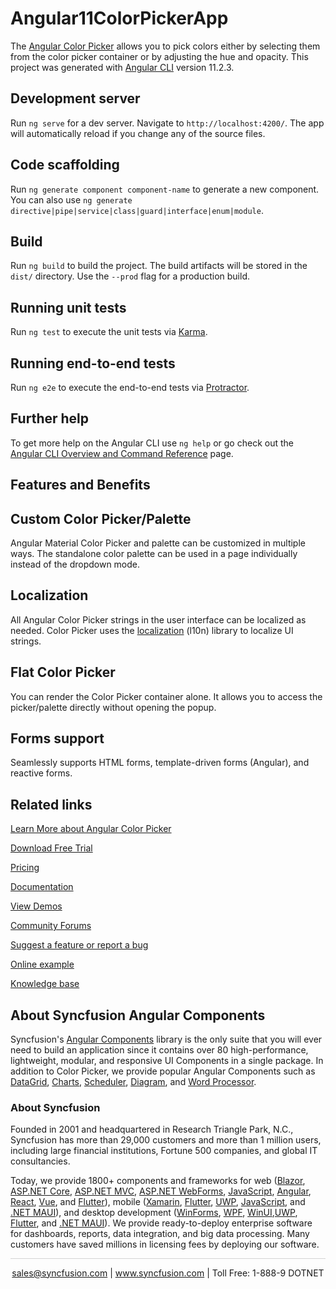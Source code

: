 # Angular11ColorPickerApp


The [Angular Color Picker](https://www.syncfusion.com/angular-components/angular-color-picker?utm_source=github&utm_medium=listing&utm_campaign=angular-color-picker-github-samples) allows you to pick colors either by selecting them from the color picker container or by adjusting the hue and opacity. This project was generated with [Angular CLI](https://github.com/angular/angular-cli) version 11.2.3.

## Development server

Run `ng serve` for a dev server. Navigate to `http://localhost:4200/`. The app will automatically reload if you change any of the source files.

## Code scaffolding

Run `ng generate component component-name` to generate a new component. You can also use `ng generate directive|pipe|service|class|guard|interface|enum|module`.

## Build

Run `ng build` to build the project. The build artifacts will be stored in the `dist/` directory. Use the `--prod` flag for a production build.

## Running unit tests

Run `ng test` to execute the unit tests via [Karma](https://karma-runner.github.io).

## Running end-to-end tests

Run `ng e2e` to execute the end-to-end tests via [Protractor](http://www.protractortest.org/).

## Further help

To get more help on the Angular CLI use `ng help` or go check out the [Angular CLI Overview and Command Reference](https://angular.io/cli) page.


## Features and Benefits

## Custom Color Picker/Palette

Angular Material Color Picker and palette can be customized in multiple ways. The standalone color palette can be used in a page individually instead of the dropdown mode.

## Localization

All Angular Color Picker strings in the user interface can be localized as needed. Color Picker uses the [localization](https://ej2.syncfusion.com/angular/documentation/color-picker/localization?utm_source=github&utm_medium=listing&utm_campaign=angular-color-picker-github-samples) (l10n) library to localize UI strings.

## Flat Color Picker

You can render the Color Picker container alone. It allows you to access the picker/palette directly without opening the popup.

## Forms support

Seamlessly supports HTML forms, template-driven forms (Angular), and reactive forms.

## Related links
[Learn More about Angular Color Picker](https://www.syncfusion.com/angular-components/angular-color-picker?utm_source=github&utm_medium=listing&utm_campaign=angular-color-picker-github-samples)

[Download Free Trial](https://www.syncfusion.com/downloads/angular?utm_source=github&utm_medium=listing&utm_campaign=angular-color-picker-github-samples)

[Pricing](https://www.syncfusion.com/sales/teamlicense?utm_source=github&utm_medium=listing&utm_campaign=angular-color-picker-github-samples)

[Documentation](https://ej2.syncfusion.com/angular/documentation/color-picker/getting-started?utm_source=github&utm_medium=listing&utm_campaign=angular-color-picker-github-samples)

[View Demos](https://github.com/SyncfusionExamples/ej2-angular-11-color-picker?utm_source=github&utm_medium=listing&utm_campaign=angular-color-picker-github-samples)

[Community Forums](https://www.syncfusion.com/forums/angular-components?utm_source=github&utm_medium=listing&utm_campaign=angular-color-picker-github-samples)

[Suggest a feature or report a bug](https://www.syncfusion.com/feedback/angular?utm_source=github&utm_medium=listing&utm_campaign=angular-color-picker-github-samples)

[Online example](https://ej2.syncfusion.com/angular/demos/#/bootstrap5/color-picker/default?utm_source=github&utm_medium=listing&utm_campaign=angular-color-picker-github-samples)

[Knowledge base](https://support.syncfusion.com/kb/web/section/739?utm_source=github&utm_medium=listing&utm_campaign=angular-color-picker-github-samples)


## About Syncfusion Angular Components

Syncfusion's [Angular Components](https://www.syncfusion.com/angular-ui-components?utm_source=github&utm_medium=listing&utm_campaign=angular-color-picker-github-samples) library is the only suite that you will ever need to build an application since it contains over 80 high-performance, lightweight, modular, and responsive UI Components in a single package. In addition to Color Picker, we provide popular Angular Components such as [DataGrid](https://www.syncfusion.com/angular-components/angular-grid?utm_source=github&utm_medium=listing&utm_campaign=angular-color-picker-github-samples), [Charts](https://www.syncfusion.com/angular-components/angular-charts?utm_source=github&utm_medium=listing&utm_campaign=angular-color-picker-github-samples), [Scheduler](https://www.syncfusion.com/angular-components/angular-scheduler?utm_source=github&utm_medium=listing&utm_campaign=angular-color-picker-github-samples), [Diagram](https://www.syncfusion.com/angular-components/angular-diagram?utm_source=github&utm_medium=listing&utm_campaign=angular-color-picker-github-samples), and [Word Processor](https://www.syncfusion.com/angular-components/angular-word-processor?utm_source=github&utm_medium=listing&utm_campaign=angular-color-picker-github-samples).

### About Syncfusion
Founded in 2001 and headquartered in Research Triangle Park, N.C., Syncfusion has more than 29,000 customers and more than 1 million users, including large financial institutions, Fortune 500 companies, and global IT consultancies.

Today, we provide 1800+ components and frameworks for web ([Blazor](https://www.syncfusion.com/blazor-components?utm_source=github&utm_medium=listing&utm_campaign=angular-color-picker-github-samples), [ASP.NET Core](https://www.syncfusion.com/aspnet-core-ui-controls?utm_source=github&utm_medium=listing&utm_campaign=angular-color-picker-github-samples), [ASP.NET MVC](https://www.syncfusion.com/aspnet-mvc-ui-controls?utm_source=github&utm_medium=listing&utm_campaign=angular-color-picker-github-samples), [ASP.NET WebForms](https://www.syncfusion.com/jquery/aspnet-webforms-ui-controls?utm_source=github&utm_medium=listing&utm_campaign=angular-color-picker-github-samples), [JavaScript](https://www.syncfusion.com/javascript-ui-controls?utm_source=github&utm_medium=listing&utm_campaign=angular-color-picker-github-samples), [Angular](https://www.syncfusion.com/angular-components?utm_source=github&utm_medium=listing&utm_campaign=angular-color-picker-github-samples), [React](https://www.syncfusion.com/react-components?utm_source=github&utm_medium=listing&utm_campaign=angular-color-picker-github-samples), [Vue](https://www.syncfusion.com/vue-components?utm_source=github&utm_medium=listing&utm_campaign=angular-color-picker-github-samples), and [Flutter](https://www.syncfusion.com/flutter-widgets?utm_source=github&utm_medium=listing&utm_campaign=angular-color-picker-github-samples)), mobile ([Xamarin](https://www.syncfusion.com/xamarin-ui-controls?utm_source=github&utm_medium=listing&utm_campaign=angular-color-picker-github-samples), [Flutter](https://www.syncfusion.com/flutter-widgets?utm_source=github&utm_medium=listing&utm_campaign=angular-color-picker-github-samples), [UWP](https://www.syncfusion.com/uwp-ui-controls?utm_source=github&utm_medium=listing&utm_campaign=angular-color-picker-github-samples), [JavaScript](https://www.syncfusion.com/javascript-ui-controls?utm_source=github&utm_medium=listing&utm_campaign=angular-color-picker-github-samples), and [.NET MAUI](https://www.syncfusion.com/maui-controls?utm_source=github&utm_medium=listing&utm_campaign=angular-color-picker-github-samples)), and desktop development ([WinForms](https://www.syncfusion.com/winforms-ui-controls?utm_source=github&utm_medium=listing&utm_campaign=angular-color-picker-github-samples), [WPF](https://www.syncfusion.com/wpf-controls?utm_source=github&utm_medium=listing&utm_campaign=angular-color-picker-github-samples), [WinUI](https://www.syncfusion.com/winui-controls?utm_source=github&utm_medium=listing&utm_campaign=angular-color-picker-github-samples),[UWP](https://www.syncfusion.com/uwp-ui-controls?utm_source=github&utm_medium=listing&utm_campaign=angular-color-picker-github-samples), [Flutter](https://www.syncfusion.com/flutter-widgets?utm_source=github&utm_medium=listing&utm_campaign=angular-color-picker-github-samples), and [.NET MAUI](https://www.syncfusion.com/maui-controls?utm_source=github&utm_medium=listing&utm_campaign=angular-color-picker-github-samples)). We provide ready-to-deploy enterprise software for dashboards, reports, data integration, and big data processing. Many customers have saved millions in licensing fees by deploying our software.

<hr style="height:0.3px;border:none;color:lightgrey;background-color:lightgrey;" />

<p align="center">
<a href="mailto:sales@syncfusion.com?Subject=Syncfusion Angular Color Picker - GitHub" target="_top">sales@syncfusion.com</a> | <a href="https://www.syncfusion.com?utm_source=github&utm_medium=listing&utm_campaign=angular-color-picker-github-samples">www.syncfusion.com</a> | Toll Free: 1-888-9 DOTNET <br>
</p>

